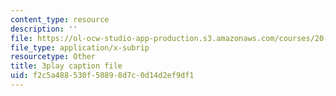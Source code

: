 ```yaml
---
content_type: resource
description: ''
file: https://ol-ocw-studio-app-production.s3.amazonaws.com/courses/20-020-introduction-to-biological-engineering-design-spring-2009/f2c5a488530f50898d7c0d14d2ef9df1_bJFqcqQcybg.vtt
file_type: application/x-subrip
resourcetype: Other
title: 3play caption file
uid: f2c5a488-530f-5089-8d7c-0d14d2ef9df1
---
```

